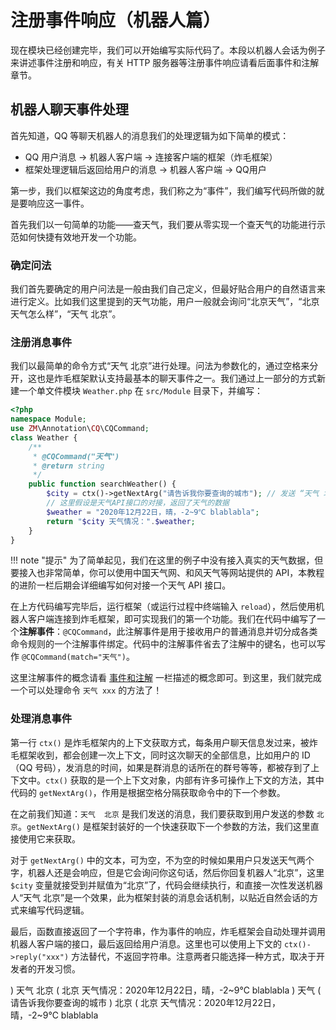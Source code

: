 # 注册事件响应（机器人篇）

现在模块已经创建完毕，我们可以开始编写实际代码了。本段以机器人会话为例子来讲述事件注册和响应，有关 HTTP 服务器等注册事件响应请看后面事件和注解章节。

## 机器人聊天事件处理

首先知道，QQ 等聊天机器人的消息我们的处理逻辑为如下简单的模式：

- QQ 用户消息 -> 机器人客户端 -> 连接客户端的框架（炸毛框架）
- 框架处理逻辑后返回给用户的消息 -> 机器人客户端 -> QQ用户

第一步，我们以框架这边的角度考虑，我们称之为“事件”，我们编写代码所做的就是要响应这一事件。

首先我们以一句简单的功能——查天气，我们要从零实现一个查天气的功能进行示范如何快捷有效地开发一个功能。

### 确定问法

我们首先要确定的用户问法是一般由我们自己定义，但最好贴合用户的自然语言来进行定义。比如我们这里提到的天气功能，用户一般就会询问“北京天气”，“北京天气怎么样”，“天气  北京”。

### 注册消息事件

我们以最简单的命令方式“天气  北京”进行处理。问法为参数化的，通过空格来分开，这也是炸毛框架默认支持最基本的聊天事件之一。我们通过上一部分的方式新建一个单文件模块 `Weather.php` 在 `src/Module` 目录下，并编写：

```php
<?php
namespace Module;
use ZM\Annotation\CQ\CQCommand;
class Weather {
    /**
     * @CQCommand("天气")
     * @return string
     */
    public function searchWeather() {
        $city = ctx()->getNextArg("请告诉我你要查询的城市"); // 发送 “天气 北京”时，变量为“北京”
        // 这里假设是天气API接口的对接，返回了天气的数据
        $weather = "2020年12月22日，晴，-2~9℃ blablabla";
        return "$city 天气情况：".$weather;
    }
}
```

!!! note "提示"
	为了简单起见，我们在这里的例子中没有接入真实的天气数据，但要接入也非常简单，你可以使用中国天气网、和风天气等网站提供的 API，本教程的进阶一栏后期会详细编写如何对接一个天气 API 接口。

在上方代码编写完毕后，运行框架（或运行过程中终端输入 `reload`），然后使用机器人客户端连接到炸毛框架，即可实现我们的第一个功能。我们在代码中编写了一个**注解事件**：`@CQCommand`，此注解事件是用于接收用户的普通消息并切分成各类命令规则的一个注解事件绑定。代码中的注解事件省去了注解中的键名，也可以写作 `@CQCommand(match="天气")`。

这里注解事件的概念请看 [事件和注解](/event/) 一栏描述的概念即可。到这里，我们就完成一个可以处理命令 `天气 xxx` 的方法了！

### 处理消息事件

第一行 `ctx()` 是炸毛框架内的上下文获取方式，每条用户聊天信息发过来，被炸毛框架收到，都会创建一次上下文，同时这次聊天的全部信息，比如用户的 ID（QQ 号码），发消息的时间，如果是群消息的话所在的群号等等，都被存到了上下文中。`ctx()` 获取的是一个上下文对象，内部有许多可操作上下文的方法，其中代码的 `getNextArg()`，作用是根据空格分隔获取命令中的下一个参数。

在之前我们知道：`天气  北京` 是我们发送的消息，我们要获取到用户发送的参数 `北京`。`getNextArg()` 是框架封装好的一个快速获取下一个参数的方法，我们这里直接使用它来获取。

对于 `getNextArg()` 中的文本，可为空，不为空的时候如果用户只发送天气两个字，机器人还是会响应，但是它会询问你这句话，然后你回复机器人“北京”，这里 `$city` 变量就接受到并赋值为“北京”了，代码会继续执行，和直接一次性发送机器人“天气  北京”是一个效果，此为框架封装的消息会话机制，以贴近自然会话的方式来编写代码逻辑。

最后，函数直接返回了一个字符串，作为事件的响应，炸毛框架会自动处理并调用机器人客户端的接口，最后返回给用户消息。这里也可以使用上下文的 `ctx()->reply("xxx")` 方法替代，不返回字符串。注意两者只能选择一种方式，取决于开发者的开发习惯。

<chat-box>
) 天气 北京
( 北京 天气情况：2020年12月22日，晴，-2~9℃ blablabla
) 天气
( 请告诉我你要查询的城市
) 北京
( 北京 天气情况：2020年12月22日，晴，-2~9℃ blablabla
</chat-box>
